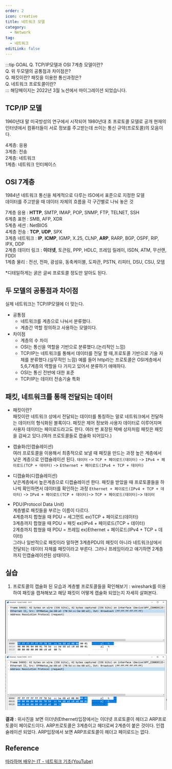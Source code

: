 ```yaml
---
order: 2
icon: creative
title: 네트워크 모델
category:
  - Network
tag:
  - 네트워크
editLink: false
---
```


:::tip GOAL
Q. TCP/IP모델과 OSI 7계층 모델이란?  
Q. 위 두모델의 공통점과 차이점은?  
Q. 패킷이란? 패킷을 이용한 통신과정은?  
Q. 네트워크 프로토콜이란?  
:::
해당페이지는 2022년 3월 노션에서 마이그레이션 되었습니다.

## TCP/IP 모델

1960년대 말 미국방성의 연구에서 시작되어 1980년대 초 프로토콜 모델로 공개
현재의 인터넷에서 컴퓨터들이 서로 정보를 주고받는데 쓰이는 통신 규약(프로토콜)의 모음이다.

4계층: 응용  
3계층: 전송  
2계층: 네트워크  
1계층: 네트워크 인터페이스

## OSI 7계층

1984년 네트워크 통신을 체계적으로 다루는 ISO에서 표준으로 지정한 모델  
데이터를 주고받을 때 데이터 자체의 흐름을 각 구간별로 나눠 놓은 것

7계층 응용 : **HTTP**, SMTP, IMAP, POP, SNMP, FTP, TELNET, SSH  
6계층 표현 : SMB, AFP, XDR  
5계층 세션 : NetBIOS  
4계층 전송 : **TCP**, **UDP**, SPX  
3계층 네트워크 : **IP**, **ICMP**, IGMP, X.25, CLNP, **ARP**, RARP, BGP, OSPF, RIP, IPX, DDP  
2계층 데이터 링크 : **이더넷**, 토큰링, PPP, HDLC, 프레임 릴레이, ISDN, ATM, 무선랜, FDDI  
1계층 물리 : 전선, 전파, 광섬유, 동축케이블, 도파관, PSTN, 리피터, DSU, CSU, 모뎀

\*디테일하게는 굵은 글씨 프로토콜 정도만 알아도 된다.

## 두 모델의 공통점과 차이점

실제 네트워크는 TCP/IP모델에 더 맞는다.

- 공통점
  - 네트워크를 계층으로 나눠서 분류했다.
  - 계층간 역할 정의하고 사용하는 모델이다.
- 차이점
  - 계층의 수 차이
  - OSI는 통신을 역할을 기반으로 분류했다.(논리적인 느낌)
  - TCP/IP는 네트워크를 통해서 데이터를 전달 할 때,프로토콜 기반으로 기술 자체를 분류했다.(실무적인 느낌)
    예를 들어 http라는 프로토콜은 OSI게층에서 5,6,7계층의 역할을 다 가지고 있어서 분류하기 애매하다.
  - OSI는 통신 전반에 대한 표준
  - TCP/IP는 데이터 전송기술 특화

## 패킷, 네트워크를 통해 전달되는 데이터

- 패킷이란?  
  패킷이란 네트워크 상에서 전달되는 데이터를 통칭하는 말로 네트워크에서 전달하는
  데이터의 형식화된 블록이다. 패킷은 제어 정보와 사용자 데이터로 이루어지며 사용자 데이터는 페이로드라고도 한다.
  여러 번 포장된 택배 상자처럼 패킷은 패킷을 감싸고 있다.(여러 프로토콜들로 캡슐화 되어있다.)

* 캡슐화(인캡슐레이션)  
  여러 프로토콜을 이용해서 최종적으로 보낼 때 패킷을 만드는 과정
  높은 계층에서 낮은 계층으로 인캡슐레이션 된다.
  `데이터` -> `TCP + 페이로드(데이터)` -> `IPv4 + 페이로드(TCP + 데이터)` -> `Ethernet + 페이로드(IPv4 + TCP + 데이터)`

* 디캡슐화(디캡슐레이션)  
  낮은계층에서 높은계층으로 디캡슐레이션 한다.
  패킷을 받았을 때 프로토콜들을 하나씩 확인하면서 데이터를 확인하는 과정
  `Ethernet + 페이로드(IPv4 + TCP + 데이터)` -> `IPv4 + 페이로드(TCP + 데이터)`-> `TCP + 페이로드(데이터)`-> `데이터`

* PDU(Protocol Data Unit)  
  계층별로 패킷들을 부르는 이름이 다르다.  
  4계층까지 합쳤을 때 PDU = 세그먼트 ex)TCP + 페이로드(데이터)  
  3계층까지 합쳤을 때 PDU = 패킷 ex)IPv4 + 페이로드(TCP + 데이터)  
  2계층까지 합쳤을 때 PDU = 프레임 ex)Ethernet + 페이로드(IPv4 + TCP + 데이터)  
  그러나 일반적으로 패킷이라 말하면 3계층PDU의 패킷이 아니라 네트워크상에서 전달되는 데이터 자체를 패킷이라고 부른다.
  그러나 프레임이라고 얘기하면 2계층까지 인캡슐레이션된 상태이다.

## 실습

1. 프로토콜의 캡슐화 된 모습과 계층별 프로토콜들을 확인해보기
   : wireshark를 이용하여 패킷을 캡쳐해보고 해당 패킷이 어떻게 캡슐화 되었는지 자세히 살펴본다.

![ethernet](./img/2-wireshark-ethernet.png)
![arp](./img/2-wireshark-arp.png)

**결과** : 위사진을 보면 이더넷(Ethernet)입장에서는 이더넷 프로토콜이 헤더고 ARP프로토콜이 페이로드이다.
ARP프로토콜은 3계층이고 헤더로써 2계층이 붙은 것이다. 인캡슐레이션 되었다. ARP입장에서 보면 ARP프로토콜이 헤더고 페이로드는 없다.

## Reference

[따라하며 배우는 IT - 네트워크 기초(YouTube)](https://www.youtube.com/playlist?list=PL0d8NnikouEWcF1jJueLdjRIC4HsUlULi)
